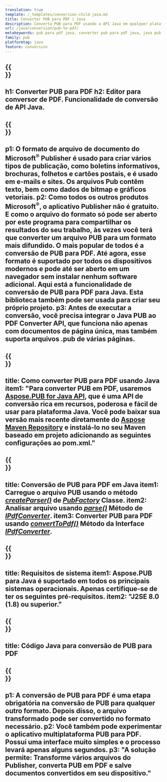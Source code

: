 ```yaml
---
translation: true
template: /_templates/conversion-child-java.md
title: Converter PUB para PDF | Java
description: Converta PUB para PDF usando a API Java em qualquer plataforma. Funcionalidade de conversão do editor que é fácil de integrar em sua própria solução.
url: /java/conversion/pub-to-pdf/
metakeywords: pub para pdf java, converter pub para pdf java, java pub para pdf, editor para pdf java
family: pub
platformtag: java
feature: conversion
---
```


{{<section banner>}}
---
h1: Converter PUB para PDF
h2: Editor para conversor de PDF. Funcionalidade de conversão de API Java.
---

{{<section overview>}}
---
p1: O formato de arquivo de documento do Microsoft<sup>®</sup> Publisher é usado para criar vários tipos de publicação, como boletins informativos, brochuras, folhetos e cartões postais, e é usado em e-mails e sites. Os arquivos Pub contêm texto, bem como dados de bitmap e gráficos vetoriais.
p2: Como todos os outros produtos Microsoft<sup>®</sup>, o aplicativo Publisher não é gratuito. E como o arquivo do formato só pode ser aberto por este programa para compartilhar os resultados do seu trabalho, às vezes você terá que converter um arquivo PUB para um formato mais difundido. O mais popular de todos é a conversão de PUB para PDF. Até agora, esse formato é suportado por todos os dispositivos modernos e pode até ser aberto em um navegador sem instalar nenhum software adicional. Aqui está a funcionalidade de conversão de PUB para PDF para Java. Esta biblioteca também pode ser usada para criar seu próprio projeto.
p3: Antes de executar a conversão, você precisa integrar o Java PUB ao PDF Converter API, que funciona não apenas com documentos de página única, mas também suporta arquivos .pub de várias páginas.
---

{{<section widget>}}
---
title: Como converter PUB para PDF usando Java
item1: "Para converter PUB em PDF, usaremos [Aspose.PUB for Java API](https://products.aspose.com/pub/java/), que é uma API de conversão rica em recursos, poderosa e fácil de usar para plataforma Java. Você pode baixar sua versão mais recente diretamente do [Aspose Maven Repository](https://repository.aspose.com/pub/) e instalá-lo no seu Maven baseado em projeto adicionando as seguintes configurações ao pom.xml."
---

{{<section feature1>}}
---
title: Conversão de PUB para PDF em Java
item1: Carregue o arquivo PUB usando o método [*createParser()*](https://reference.aspose.com/pub/java/com.aspose.pub/PubFactory#createParser-java.lang.String-) de [*PubFactory*](https://reference.aspose.com/pub/java/com.aspose.pub/PubFactory) Classe.
item2: Analisar arquivo usando [*parse()*](https://reference.aspose.com/pub/java/com.aspose.pub/IPubParser#parse--) Método de [*IPdfConverter*](https://reference.aspose.com/pub/java/com.aspose.pub/IPubParser).
item3: Converter PUB para PDF usando [*convertToPdf()*](https://reference.aspose.com/pub/java/com.aspose.pub/IPdfConverter#convertToPdf-com.aspose.pub.Document-java.lang.String-) Método da Interface [*IPdfConverter*](https://reference.aspose.com/pub/java/com.aspose.pub/IPdfConverter).
---

{{<section feature2>}}
---
title: Requisitos de sistema
item1: Aspose.PUB para Java é suportado em todos os principais sistemas operacionais. Apenas certifique-se de ter os seguintes pré-requisitos.
item2: "J2SE 8.0 (1.8) ou superior."
---

{{<section codeexample>}}
---
title: Código Java para conversão de PUB para PDF
---

{{<section summary>}}
---
p1: A conversão de PUB para PDF é uma etapa obrigatória na conversão de PUB para qualquer outro formato. Depois disso, o arquivo transformado pode ser convertido no formato necessário.
p2: Você também pode experimentar o aplicativo multiplataforma PUB para PDF. Possui uma interface muito simples e o processo levará apenas alguns segundos.
p3: "A solução permite: Transforme vários arquivos do Publisher, converta PUB em PDF e salve documentos convertidos em seu dispositivo."
---
